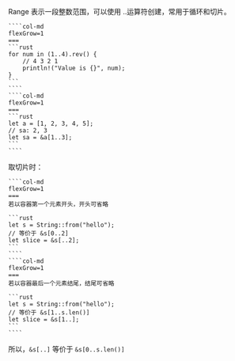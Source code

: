 ​Range​ 表示一段整数范围，可以使用 ..​ 运算符创建，常用于循环和切片。

`````col
````col-md
flexGrow=1
===
```rust
for num in (1..4).rev() {
    // 4 3 2 1
    println!("Value is {}", num);
}
```
````
````col-md
flexGrow=1
===
```rust
let a = [1, 2, 3, 4, 5];
// sa: 2, 3
let sa = &a[1..3];
```
````
`````

取切片时：

`````col
````col-md
flexGrow=1
===
若以容器第一个元素开头，开头可省略

```rust
let s = String::from("hello");
// 等价于 &s[0..2]
let slice = &s[..2];
```
````
````col-md
flexGrow=1
===
若以容器最后一个元素结尾，结尾可省略

```rust
let s = String::from("hello");
// 等价于 &s[1..s.len()]
let slice = &s[1..];
```
````
`````

所以，`&s[..]​​` 等价于 `&s[0..s.len()]`​​